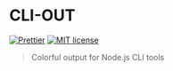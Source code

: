 # CLI-OUT

[![Prettier][badge-prettier]](https://github.com/prettier/prettier)
[![MIT license][badge-license]](https://opensource.org/licenses/MIT)

[badge-prettier]: https://img.shields.io/badge/code_style-prettier-ff69b4.svg?style=flat-square
[badge-license]: https://img.shields.io/badge/license-MIT-green.svg?style=flat-square

> Colorful output for Node.js CLI tools
